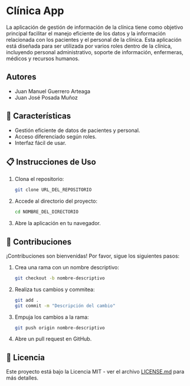 # Clínica App

La aplicación de gestión de información de la clínica tiene como objetivo principal facilitar el manejo eficiente de los datos y la información relacionada con los pacientes y el personal de la clínica. Esta aplicación está diseñada para ser utilizada por varios roles dentro de la clínica, incluyendo personal administrativo, soporte de información, enfermeras, médicos y recursos humanos.

## Autores

- Juan Manuel Guerrero Arteaga
- Juan José Posada Muñoz

## 🚀 Características

- Gestión eficiente de datos de pacientes y personal.
- Acceso diferenciado según roles.
- Interfaz fácil de usar.

## 📋 Instrucciones de Uso

1. Clona el repositorio:

    ```bash
    git clone URL_DEL_REPOSITORIO
    ```

2. Accede al directorio del proyecto:

    ```bash
    cd NOMBRE_DEL_DIRECTORIO
    ```

3. Abre la aplicación en tu navegador.

## 🤝 Contribuciones

¡Contribuciones son bienvenidas! Por favor, sigue los siguientes pasos:

1. Crea una rama con un nombre descriptivo:

    ```bash
    git checkout -b nombre-descriptivo
    ```

2. Realiza tus cambios y commitea:

    ```bash
    git add .
    git commit -m "Descripción del cambio"
    ```

3. Empuja los cambios a la rama:

    ```bash
    git push origin nombre-descriptivo
    ```

4. Abre un pull request en GitHub.

## 📝 Licencia

Este proyecto está bajo la Licencia MIT - ver el archivo [LICENSE.md](LICENSE.md) para más detalles.
